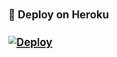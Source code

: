 
## 🚀 Deploy on Heroku 
[![Deploy](https://www.herokucdn.com/deploy/button.svg)](https://heroku.com/deploy?template=https://github.com/MickeyxD/RAKXHAS-SPAM-BOT-2.0)
------------------------------------------------

